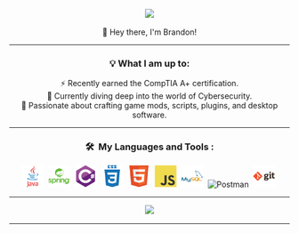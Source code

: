 <p align="center"><img src="https://media.giphy.com/media/dEvfJaOEzxl9AUSzHP/giphy.gif" width="200"/></p>

<p align="center">👋 Hey there, I'm Brandon!</p>

---

### <p align="center">💡 What I am up to:</p>
<p align="center">
  ⚡ Recently earned the CompTIA A+ certification. <br/>
  🌱 Currently diving deep into the world of Cybersecurity. <br/>
  🔭 Passionate about crafting game mods, scripts, plugins, and desktop software.
</p>

---

### <p align="center">🛠 &nbsp;My Languages and Tools :</p>

<p align="center">
<img src="https://github.com/devicons/devicon/blob/master/icons/java/java-original-wordmark.svg" title="Java" alt="Java" width="40" height="40"/>&nbsp;
<img src="https://github.com/devicons/devicon/blob/master/icons/spring/spring-original-wordmark.svg" title="Spring" alt="Spring" width="40" height="40"/>&nbsp;
<img src="https://github.com/devicons/devicon/blob/master/icons/csharp/csharp-original.svg" title="C#" alt="CSharp" width="40" height="40"/>&nbsp;
<img src="https://github.com/devicons/devicon/blob/master/icons/css3/css3-plain-wordmark.svg"  title="CSS3" alt="CSS" width="40" height="40"/>&nbsp;
<img src="https://github.com/devicons/devicon/blob/master/icons/html5/html5-original.svg" title="HTML5" alt="HTML" width="40" height="40"/>&nbsp;
<img src="https://github.com/devicons/devicon/blob/master/icons/javascript/javascript-original.svg" title="JavaScript" alt="JavaScript" width="40" height="40"/>&nbsp;
<img src="https://github.com/devicons/devicon/blob/master/icons/mysql/mysql-original-wordmark.svg" title="MySQL"  alt="MySQL" width="40" height="40"/>&nbsp;
<img src="https://www.vectorlogo.zone/logos/getpostman/getpostman-icon.svg" title="Postman"  alt="Postman" width="40" height="40"/>&nbsp;
<img src="https://github.com/devicons/devicon/blob/master/icons/git/git-original-wordmark.svg" title="Git" **alt="Git" width="40" height="40"/>&nbsp;
</p>

---
<p align="center">
  <img src="https://github-readme-stats.vercel.app/api/top-langs/?username=BrandoTheDev&layout=compact&theme=vision-friendly-dark&card_width=420">
</p>

  <!-- Site isnt pulling right now
  <img src="http://github-readme-streak-stats.herokuapp.com?user=BrandoTheDev&theme=dark&background=000000&card_width=420">
  -->
  
---
